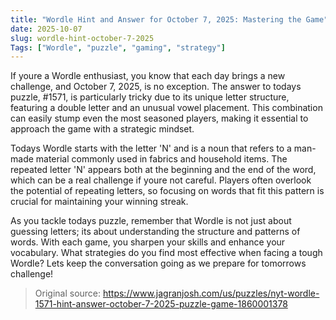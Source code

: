 ```yaml
---
title: "Wordle Hint and Answer for October 7, 2025: Mastering the Game"
date: 2025-10-07
slug: wordle-hint-october-7-2025
Tags: ["Wordle", "puzzle", "gaming", "strategy"]
---
```


If youre a Wordle enthusiast, you know that each day brings a new challenge, and October 7, 2025, is no exception. The answer to todays puzzle, #1571, is particularly tricky due to its unique letter structure, featuring a double letter and an unusual vowel placement. This combination can easily stump even the most seasoned players, making it essential to approach the game with a strategic mindset.

Todays Wordle starts with the letter 'N' and is a noun that refers to a man-made material commonly used in fabrics and household items. The repeated letter 'N' appears both at the beginning and the end of the word, which can be a real challenge if youre not careful. Players often overlook the potential of repeating letters, so focusing on words that fit this pattern is crucial for maintaining your winning streak.

As you tackle todays puzzle, remember that Wordle is not just about guessing letters; its about understanding the structure and patterns of words. With each game, you sharpen your skills and enhance your vocabulary. What strategies do you find most effective when facing a tough Wordle? Lets keep the conversation going as we prepare for tomorrows challenge!
> Original source: https://www.jagranjosh.com/us/puzzles/nyt-wordle-1571-hint-answer-october-7-2025-puzzle-game-1860001378
